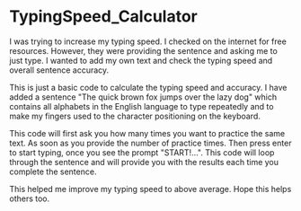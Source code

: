 # TypingSpeed_Calculator

I was trying to increase my typing speed. I checked on the internet for free resources.
However, they were providing the sentence and asking me to just type. I wanted to add my own text and check the typing speed and overall sentence accuracy. 

This is just a basic code to calculate the typing speed and accuracy. 
I have added a sentence "The quick brown fox jumps over the lazy dog" which contains all alphabets in the English language to type repeatedly and to make my fingers used to the character positioning on the keyboard.

This code will first ask you how many times you want to practice the same text.
As soon as you provide the number of practice times.
Then press enter to start typing, once you see the prompt "START!...".
This code will loop through the sentence and will provide you with the results each time you complete the sentence.

This helped me improve my typing speed to above average.
Hope this helps others too.
